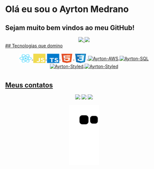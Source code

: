 # Olá eu sou o Ayrton Medrano
 
##  Sejam muito bem vindos ao meu GitHub!
 
 
 
 
<div align="center">
  <a href="https://github.com/AyrtonMedrano">
  <img height="180em" src="https://github-readme-stats.vercel.app/api?username=AyrtonMedrano&show_icons=true&theme=merko&include_all_commits=true&count_private=true"/>
  <img height="180em" src="https://github-readme-stats.vercel.app/api/top-langs/?username=AyrtonMedrano&layout=compact&langs_count=7&theme=merko"/>
  
</div>
  ## Tecnologias que domino
<div style="display: inline_block" align="center"><br>

  <img align="center" alt="Ayrton-React" height="30" width="40" src="https://raw.githubusercontent.com/devicons/devicon/master/icons/react/react-original.svg">
  <img align="center" alt="Ayrton-Js" height="30" width="40" src="https://raw.githubusercontent.com/devicons/devicon/master/icons/javascript/javascript-plain.svg">
  <img align="center" alt="Ayrton-Ts" height="30" width="40" src="https://raw.githubusercontent.com/devicons/devicon/master/icons/typescript/typescript-plain.svg">
  <img align="center" alt="Ayrton-HTML" height="30" width="40" src="https://raw.githubusercontent.com/devicons/devicon/master/icons/html5/html5-original.svg">
  <img align="center" alt="Ayrton-CSS" height="30" width="40" src="https://raw.githubusercontent.com/devicons/devicon/master/icons/css3/css3-original.svg">
  <img align="center" alt="Ayrton-AWS" height="30" width="40" src="https://cdn.jsdelivr.net/gh/devicons/devicon/icons/amazonwebservices/amazonwebservices-plain-wordmark.svg" />
  <img align="center" alt="Ayrton-SQL" height="30" width="40"src="https://cdn.jsdelivr.net/gh/devicons/devicon/icons/mysql/mysql-original-wordmark.svg" />
    <img align="center" alt="Ayrton-Styled" height="30" width="40"src="https://cdn.worldvectorlogo.com/logos/styled-components-1.svg" />
   <img align="center" alt="Ayrton-Styled" height="30" width="40"src="https://cdn.jsdelivr.net/gh/devicons/devicon/icons/less/less-plain-wordmark.svg" />

</div>
  
  #
 
 ## Meus contatos
 <div align="center"> 

  <a href="https://instagram.com/medrano_maito" target="_blank"><img src="https://img.shields.io/badge/-Instagram-%23E4405F?style=for-the-badge&logo=instagram&logoColor=red" target="_blank"></a>
 	  <a href = "mailto:mrayrtonmedrano@gmail.com"><img src="https://img.shields.io/badge/-Gmail-%23333?style=for-the-badge&logo=gmail&logoColor=red" target="_blank"></a>
  <a href="https://www.linkedin.com/in/ayrton-medrano-87a598125/" target="_blank"><img src="https://img.shields.io/badge/-LinkedIn-%230077B5?style=for-the-badge&logo=linkedin&logoColor=white" target="_blank"></a> 
 
  ![Snake animation](https://github.com/rafaballerini/rafaballerini/blob/output/github-contribution-grid-snake.svg)
 
</div>
